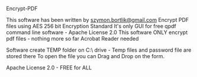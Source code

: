 Encrypt-PDF

This software has been written by szymon.bortlik@gmail.com
Encrypt PDF files using AES 256 bit Encryption Standard
It's only GUI for free qpdf command line software - Apache License 2.0
This software ONLY encrypt pdf files - nothing more so far
Acrobat Reader needed

Software create TEMP folder on C:\ drive - Temp files and password file are stored there
To open the file you can Drag and Drop on the form. 

Apache License 2.0 - FREE for ALL
